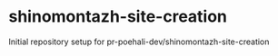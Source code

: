 # shinomontazh-site-creation

Initial repository setup for pr-poehali-dev/shinomontazh-site-creation